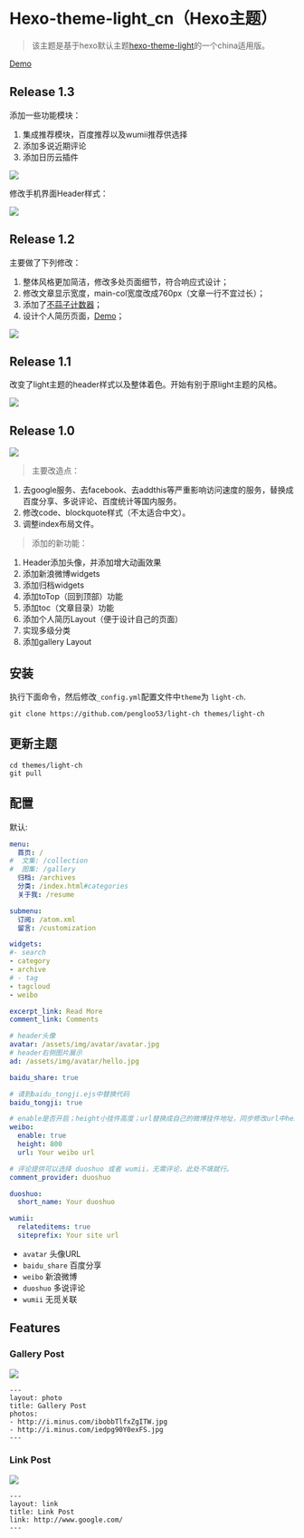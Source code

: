 # Hexo-theme-light_cn（Hexo主题）

> 该主题是基于hexo默认主题[hexo-theme-light](https://github.com/hexojs/hexo-theme-light)的一个china适用版。

[Demo](http://lupeng.me)

## Release 1.3
添加一些功能模块：

1. 集成推荐模块，百度推荐以及wumii推荐供选择
2. 添加多说近期评论
3. 添加日历云插件

![](source/img/README/003-2.png)

修改手机界面Header样式：

![](source/img/README/003-1.png)
            

## Release 1.2
主要做了下列修改：

1. 整体风格更加简洁，修改多处页面细节，符合响应式设计；
2. 修改文章显示宽度，main-col宽度改成760px（文章一行不宜过长）；
3. 添加了[不蒜子计数器](http://service.ibruce.info/)；
4. 设计个人简历页面，[Demo](http://lupeng.me/resume/)；

![](http://7sbsl6.com1.z0.glb.clouddn.com/Hexo_theme_release_v1.2_1.png)

## Release 1.1
改变了light主题的header样式以及整体着色。开始有别于原light主题的风格。

![](https://cloud.githubusercontent.com/assets/5508125/8259131/d420ff76-16ec-11e5-9f09-d640a49ee2a3.png)

## Release 1.0
![](source/img/README/001.png)

> 主要改造点：

1. 去google服务、去facebook、去addthis等严重影响访问速度的服务，替换成百度分享、多说评论、百度统计等国内服务。
2. 修改code、blockquote样式（不太适合中文）。
3. 调整index布局文件。

> 添加的新功能：

1. Header添加头像，并添加增大动画效果
2. 添加新浪微博widgets
2. 添加归档widgets
3. 添加toTop（回到顶部）功能
4. 添加toc（文章目录）功能
5. 添加个人简历Layout（便于设计自己的页面）
6. 实现多级分类
7. 添加gallery Layout


## 安装

执行下面命令，然后修改`_config.yml`配置文件中`theme`为 `light-ch`.

```
git clone https://github.com/pengloo53/light-ch themes/light-ch
```

## 更新主题

```
cd themes/light-ch
git pull
```

## 配置

默认:

``` yaml
menu:
  首页: /
#  文集: /collection
#  图集: /gallery
  归档: /archives
  分类: /index.html#categories
  关于我: /resume

submenu:
  订阅: /atom.xml
  留言: /customization

widgets:
#- search
- category
- archive
# - tag
- tagcloud
- weibo

excerpt_link: Read More
comment_link: Comments

# header头像
avatar: /assets/img/avatar/avatar.jpg
# header右侧图片展示
ad: /assets/img/avatar/hello.jpg

baidu_share: true

# 请到baidu_tongji.ejs中替换代码
baidu_tongji: true

# enable是否开启；height小挂件高度；url替换成自己的微博挂件地址，同步修改url中height的值
weibo:
  enable: true
  height: 800
  url: Your weibo url

# 评论提供可以选择 duoshuo 或者 wumii，无需评论，此处不填就行。
comment_provider: duoshuo

duoshuo:
  short_name: Your duoshuo

wumii: 
  relateditems: true
  siteprefix: Your site url

```

- `avatar` 头像URL
- `baidu_share` 百度分享
- `weibo` 新浪微博
- `duoshuo` 多说评论
- `wumii` 无觅关联

## Features

### Gallery Post

![](http://i.minus.com/ibp6Hbytwgof9y.jpg)

```
---
layout: photo
title: Gallery Post
photos:
- http://i.minus.com/ibobbTlfxZgITW.jpg
- http://i.minus.com/iedpg90Y0exFS.jpg
---
```

### Link Post

![](http://i.minus.com/i7hBbGqh14EWo.png)

```
---
layout: link
title: Link Post
link: http://www.google.com/
---
```
